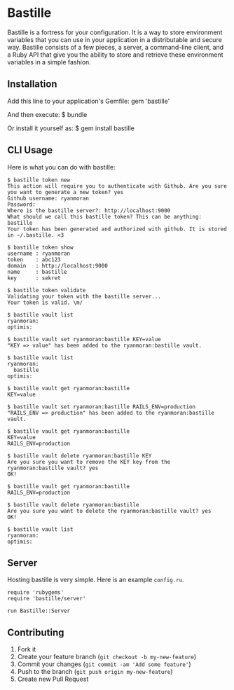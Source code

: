 # Bastille
Bastille is a fortress for your configuration. It is a way to store environment variables
that you can use in your application in a distributable and secure way. Bastille consists
of a few pieces, a server, a command-line client, and a Ruby API that give you the ability
to store and retrieve these environment variables in a simple fashion.

## Installation
Add this line to your application's Gemfile:
    gem 'bastille'

And then execute:
    $ bundle

Or install it yourself as:
    $ gem install bastille

## CLI Usage
Here is what you can do with bastille:

    $ bastille token new
    This action will require you to authenticate with Github. Are you sure you want to generate a new token? yes
    Github username: ryanmoran
    Password:
    Where is the bastille server?: http://localhost:9000
    What should we call this bastille token? This can be anything: bastille
    Your token has been generated and authorized with github. It is stored in ~/.bastille. <3

    $ bastille token show
    username : ryanmoran
    token    : abc123
    domain   : http://localhost:9000
    name     : bastille
    key      : sekret

    $ bastille token validate
    Validating your token with the bastille server...
    Your token is valid. \m/

    $ bastille vault list
    ryanmoran:
    optimis:

    $ bastille vault set ryanmoran:bastille KEY=value
    "KEY => value" has been added to the ryanmoran:bastille vault.

    $ bastille vault list
    ryanmoran:
      bastille
    optimis:

    $ bastille vault get ryanmoran:bastille
    KEY=value

    $ bastille vault set ryanmoran:bastille RAILS_ENV=production
    "RAILS_ENV => production" has been added to the ryanmoran:bastille vault.

    $ bastille vault get ryanmoran:bastille
    KEY=value
    RAILS_ENV=production

    $ bastille vault delete ryanmoran:bastille KEY
    Are you sure you want to remove the KEY key from the ryanmoran:bastille vault? yes
    OK!

    $ bastille vault get ryanmoran:bastille
    RAILS_ENV=production

    $ bastille vault delete ryanmoran:bastille
    Are you sure you want to delete the ryanmoran:bastille vault? yes
    OK!

    $ bastille vault list
    ryanmoran:
    optimis:

## Server
Hosting bastille is very simple. Here is an example `config.ru`.

    require 'rubygems'
    require 'bastille/server'

    run Bastille::Server

## Contributing

1. Fork it
2. Create your feature branch (`git checkout -b my-new-feature`)
3. Commit your changes (`git commit -am 'Add some feature'`)
4. Push to the branch (`git push origin my-new-feature`)
5. Create new Pull Request
